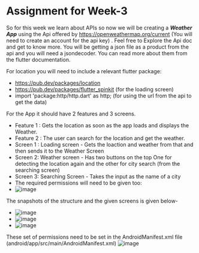 # Assignment for Week-3



So for this week we learn about APIs so now we will be creating a ***Weather App*** using the Api offered by https://openweathermap.org/current (You will need to create an account for the api key) . Feel free to Explore the Api doc
and get to know more. You will be getting a json file as a product from the api and you will need a jsondecoder. You can read more about them from the flutter documentation. 

For location you will need to include a relevant flutter package:
- https://pub.dev/packages/location
- https://pub.dev/packages/flutter_spinkit (for the loading screen)
- import 'package:http/http.dart' as http; (for using the url from the api to get the data)

For the App it should have 2 features and 3 screens. 
- Feature 1 : Gets the location as soon as the app loads and displays the Weather.
- Feature 2 : The user can search for the location and get the weather.
- Screen 1 : Loading screen - Gets the loaction and weather from that and then sends it to the Weather Screen
- Screen 2: Weather screen - Has two buttons on the top One for detecting the location again and the other for city search (from the searching screen)
- Screen 3: Searching Screen - Takes the input as the name of a city 
- The required permissions will need to be given too:
- ![image](https://user-images.githubusercontent.com/73156496/125968988-a2704f1c-6691-4b8d-ad3b-419a3549d446.png)


The snapshots of the structure and the given screens is given below-
 - ![image](https://user-images.githubusercontent.com/73156496/125969241-0f3ad8c9-00a8-4353-8f0b-2f1a38bde7ce.png)
 - ![image](https://user-images.githubusercontent.com/73156496/125969288-904c0e95-fbff-48db-a075-94f3afa36c2e.png)
 - ![image](https://user-images.githubusercontent.com/73156496/125969340-96002be9-7bc8-4300-9142-578c60863ba2.png)

These set of permissions need to be set in the AndroidManifest.xml file (android/app/src/main/AndroidManifest.xml)
![image](https://user-images.githubusercontent.com/73156496/125969659-b4702f8e-9ed0-47c6-ab38-06630c02bd02.png)






